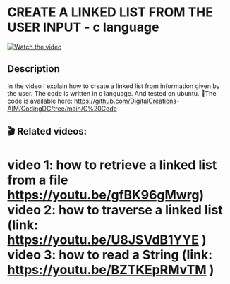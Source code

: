 # CREATE A LINKED LIST FROM THE USER INPUT - c language

[![Watch the video](https://img.youtube.com/vi/FxyQXoEhq-w/hqdefault.jpg)](https://youtu.be/FxyQXoEhq-w)

## Description

  

In the video I explain how to create a linked list from information
given by the user. The code is written in c language. And tested on ubuntu.
🔗The code is available here: https://github.com/DigitalCreations-AIM/CodingDC/tree/main/C%20Code


🎬 Related videos:
-----------------------------

video 1: how to retrieve a linked list from a file  https://youtu.be/gfBK96gMwrg)
video 2: how to traverse a linked list   (link: https://youtu.be/U8JSVdB1YYE )
video 3: how to read a String   (link: https://youtu.be/BZTKEpRMvTM )
===============

